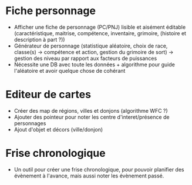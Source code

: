 # Fiche personnage
- Afficher une fiche de personnage (PC/PNJ) lisible et aisément éditable (caractéristique, maitrise, compétence, inventaire, grimoire, (histoire et description à part ?))
- Générateur de personnage (statistique aléatoire, choix de race, classe(s) -> compétence et action, gestion du grimoire de sort) -> gestion des niveau par rapport aux facteurs de puissances
- Nécessite une DB avec toute les données + algorithme pour guide l'aléatoire et avoir quelque chose de cohérant
# Editeur de cartes
- Créer des map de régions, villes et donjons (algorithme WFC ?)
- Ajouter des pointeur pour noter les centre d'interet/présence de personnages
- Ajout d'objet et décors (ville/donjon)
# Frise chronologique
- Un outil pour créer une frise chronologique, pour pouvoir planifier des évènement à l'avance, mais aussi noter les évènement passé.